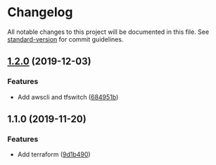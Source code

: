 # Changelog

All notable changes to this project will be documented in this file. See [standard-version](https://github.com/conventional-changelog/standard-version) for commit guidelines.

## [1.2.0](https://github.com/jazztong/go-dev-docker/compare/v1.1.0...v1.2.0) (2019-12-03)


### Features

* Add awscli and tfswitch ([684951b](https://github.com/jazztong/go-dev-docker/commit/684951bf4b3c66bae25e300ad8adb04e35a607a9))

## 1.1.0 (2019-11-20)


### Features

* Add terraform ([9d1b490](https://github.com/jazztong/go-dev-docker/commit/9d1b4907a8eb32781a26845ddb73d057c7f7b85e))
